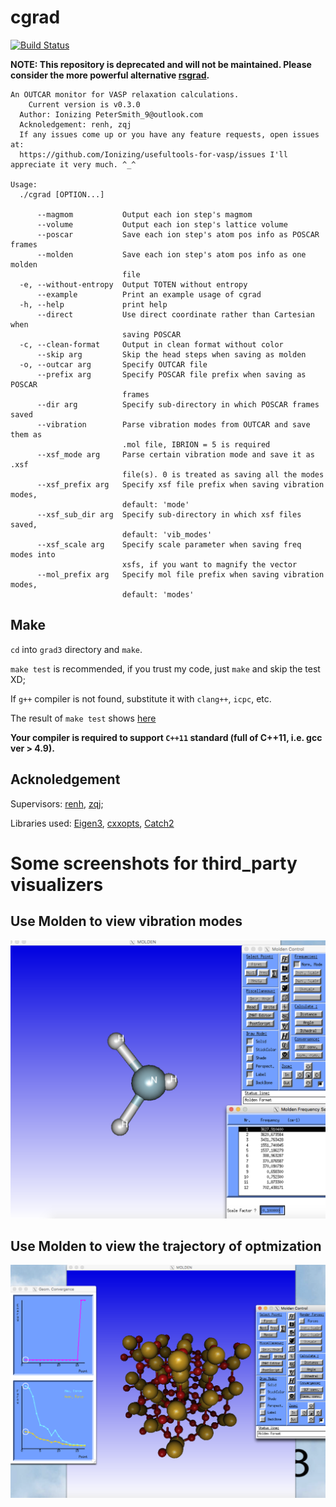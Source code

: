 # cgrad

[![Build Status](https://travis-ci.org/Ionizing/usefultools-for-vasp.svg?branch=master)](https://travis-ci.org/Ionizing/usefultools-for-vasp)

**NOTE: This repository is deprecated and will not be maintained. Please consider the more powerful alternative [rsgrad](https://github.com/Ionizing/rsgrad).**

```
An OUTCAR monitor for VASP relaxation calculations.
	Current version is v0.3.0
  Author: Ionizing PeterSmith_9@outlook.com
  Acknoledgement: renh, zqj
  If any issues come up or you have any feature requests, open issues at:
  https://github.com/Ionizing/usefultools-for-vasp/issues I'll appreciate it very much. ^_^

Usage:
  ./cgrad [OPTION...]

      --magmom           Output each ion step's magmom
      --volume           Output each ion step's lattice volume
      --poscar           Save each ion step's atom pos info as POSCAR frames
      --molden           Save each ion step's atom pos info as one molden
                         file
  -e, --without-entropy  Output TOTEN without entropy
      --example          Print an example usage of cgrad
  -h, --help             print help
      --direct           Use direct coordinate rather than Cartesian when
                         saving POSCAR
  -c, --clean-format     Output in clean format without color
      --skip arg         Skip the head steps when saving as molden
  -o, --outcar arg       Specify OUTCAR file
      --prefix arg       Specify POSCAR file prefix when saving as POSCAR
                         frames
      --dir arg          Specify sub-directory in which POSCAR frames saved
      --vibration        Parse vibration modes from OUTCAR and save them as
                         .mol file, IBRION = 5 is required
      --xsf_mode arg     Parse certain vibration mode and save it as .xsf
                         file(s). 0 is treated as saving all the modes
      --xsf_prefix arg   Specify xsf file prefix when saving vibration modes,
                         default: 'mode'
      --xsf_sub_dir arg  Specify sub-directory in which xsf files saved,
                         default: 'vib_modes'
      --xsf_scale arg    Specify scale parameter when saving freq modes into
                         xsfs, if you want to magnify the vector
      --mol_prefix arg   Specify mol file prefix when saving vibration modes,
                         default: 'modes'
```
## Make

`cd` into `grad3` directory and `make`.

`make test` is recommended, if you trust my code, just `make` and skip the test XD;

If `g++` compiler is not found, substitute it with `clang++`, `icpc`, etc.

The result of `make test` shows [here](./grad3/test_result.md)

**Your compiler is required to support `C++11` standard (full of C++11, i.e. gcc ver > 4.9).**

## Acknoledgement
Supervisors: [renh](https://github.com/renh), [zqj](https://github.com/QijingZheng);

Libraries used: [Eigen3](https://eigen.tuxfamily.org), [cxxopts](https://github.com/jarro2783/cxxopts), [Catch2](https://github.com/catchorg/Catch2)

# Some screenshots for third_party visualizers

## Use Molden to view vibration modes

![](./figs/view_mol_file.png)

## Use Molden to view the trajectory of optmization

![](./figs/view_opt_traj.png)
